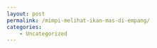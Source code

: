 ```yaml
---
layout: post
permalink: /mimpi-melihat-ikan-mas-di-empang/
categories:
    - Uncategorized
---
```


